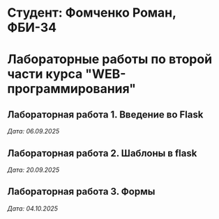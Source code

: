 # Студент: Фомченко Роман, ФБИ-34

# Лабораторные работы по второй части курса "WEB-программирования"

## Лабораторная работа 1. Введение во Flask

*Дата: 06.09.2025*

## Лабораторная работа 2. Шаблоны в flask

*Дата: 20.09.2025*

## Лабораторная работа 3. Формы

*Дата: 04.10.2025*
